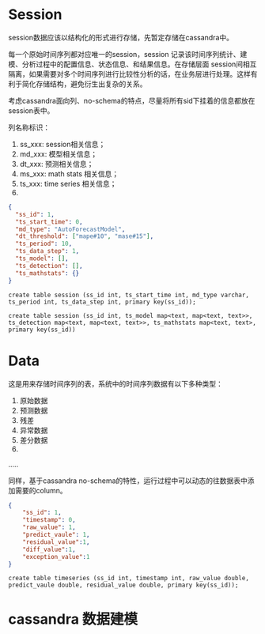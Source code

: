 # Session

session数据应该以结构化的形式进行存储，先暂定存储在cassandra中。

每一个原始时间序列都对应唯一的session，session 记录该时间序列统计、建模、分析过程中的配置信息、状态信息、和结果信息。在存储层面
session间相互隔离，如果需要对多个时间序列进行比较性分析的话，在业务层进行处理。这样有利于简化存储结构，避免衍生出复杂的关系。

考虑cassandra面向列、no-schema的特点，尽量将所有sid下挂着的信息都放在session表中。

列名称标识： 
1. ss_xxx: session相关信息；
2. md_xxx: 模型相关信息；
3. dt_xxx: 预测相关信息；
4. ms_xxx: math stats 相关信息；
5. ts_xxx: time series 相关信息；
6.

```json
{
  "ss_id": 1,
  "ts_start_time": 0,
  "md_type": "AutoForecastModel",
  "dt_threshold": ["mape#10", "mase#15"],
  "ts_period": 10,
  "ts_data_step": 1,
  "ts_model": [],
  "ts_detection": [],
  "ts_mathstats": {}
}

```

```
create table session (ss_id int, ts_start_time int, md_type varchar, ts_period int, ts_data_step int, primary key(ss_id));
```

```
create table session (ss_id int, ts_model map<text, map<text, text>>, ts_detection map<text, map<text, text>>, ts_mathstats map<text, text>, primary key(ss_id))
```



# Data

这是用来存储时间序列的表，系统中的时间序列数据有以下多种类型：
1. 原始数据
2. 预测数据
3. 残差
4. 异常数据
5. 差分数据
6. 

.....

同样，基于cassandra no-schema的特性，运行过程中可以动态的往数据表中添加需要的column。
```json
{
    "ss_id": 1,
    "timestamp": 0,
    "raw_value": 1,
    "predict_vaule": 1,
    "residual_value":1,
    "diff_value":1,
    "exception_value":1
}
```

```
create table timeseries (ss_id int, timestamp int, raw_value double, predict_vaule double, residual_value double, primary key(ss_id));
```

# cassandra 数据建模
